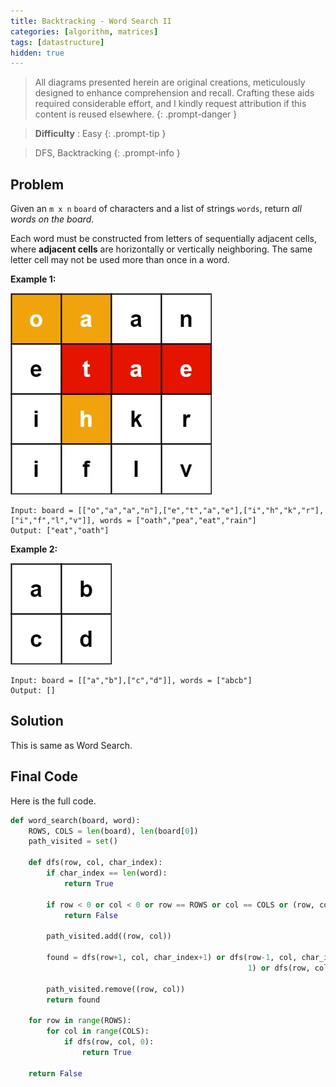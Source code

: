 ```yaml
---
title: Backtracking - Word Search II
categories: [algorithm, matrices]
tags: [datastructure]
hidden: true
---
```


> All diagrams presented herein are original creations, meticulously designed to enhance comprehension and recall. Crafting these aids required considerable effort, and I kindly request attribution if this content is reused elsewhere.
{: .prompt-danger }

> **Difficulty** :  Easy
{: .prompt-tip }

> DFS, Backtracking
{: .prompt-info }

## Problem

Given an `m x n` `board` of characters and a list of strings `words`, return *all words on the board*.

Each word must be constructed from letters of sequentially adjacent cells, where **adjacent cells** are horizontally or vertically neighboring. The same letter cell may not be used more than once in a word.

**Example 1:**

![queens](../assets/img/search1.jpeg)

```
Input: board = [["o","a","a","n"],["e","t","a","e"],["i","h","k","r"],["i","f","l","v"]], words = ["oath","pea","eat","rain"]
Output: ["eat","oath"]
```

**Example 2:**

![queens](../assets/img/search2.jpeg)

```
Input: board = [["a","b"],["c","d"]], words = ["abcb"]
Output: []
```

## Solution

This is same as Word Search.

## Final Code

Here is the full code.

```python
def word_search(board, word):
    ROWS, COLS = len(board), len(board[0])
    path_visited = set()

    def dfs(row, col, char_index):
        if char_index == len(word):
            return True

        if row < 0 or col < 0 or row == ROWS or col == COLS or (row, col) in path_visited or word[char_index] != board[row][col]:
            return False

        path_visited.add((row, col))

        found = dfs(row+1, col, char_index+1) or dfs(row-1, col, char_index +
                                                     1) or dfs(row, col+1, char_index+1) or dfs(row, col-1, char_index+1)

        path_visited.remove((row, col))
        return found

    for row in range(ROWS):
        for col in range(COLS):
            if dfs(row, col, 0):
                return True

    return False
```







